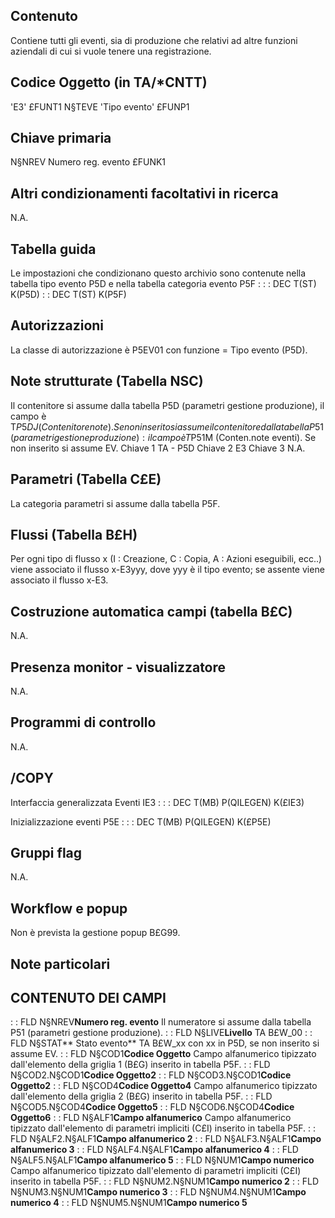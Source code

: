 ## Contenuto
Contiene tutti gli eventi, sia di produzione che relativi ad altre funzioni aziendali di cui si vuole tenere una registrazione.

## Codice Oggetto (in TA/\*CNTT)
 'E3'                               £FUNT1
 N§TEVE 'Tipo evento'   £FUNP1

## Chiave primaria
N§NREV     Numero reg. evento    £FUNK1

## Altri condizionamenti facoltativi in ricerca
N.A.

## Tabella guida
Le impostazioni che condizionano questo archivio sono contenute nella tabella tipo evento P5D e nella tabella categoria evento P5F : 
 :  : DEC T(ST) K(P5D)
 :  : DEC T(ST) K(P5F)

## Autorizzazioni
La classe di autorizzazione è P5EV01 con funzione = Tipo evento (P5D).

## Note strutturate (Tabella NSC)
Il contenitore si assume dalla tabella P5D (parametri gestione produzione), il campo è T$P5DJ (Contenitore note).
Se non inserito si assume il contenitore dalla tabella P51 (parametri gestione produzione) :  il campo è T$P51M (Conten.note eventi). Se non inserito si assume EV.
 Chiave 1 TA - P5D
 Chiave 2 E3
 Chiave 3 N.A.

## Parametri (Tabella C£E)
La categoria parametri si assume dalla tabella P5F.

## Flussi (Tabella B£H)
Per ogni tipo di flusso x (I : Creazione, C : Copia, A : Azioni eseguibili, ecc..) viene associato il flusso x-E3yyy, dove yyy è il tipo evento; se assente viene associato il flusso x-E3.

## Costruzione automatica campi (tabella B£C)
N.A.

## Presenza monitor - visualizzatore
N.A.

## Programmi di controllo
N.A.

## /COPY
Interfaccia generalizzata Eventi IE3 : 
 :  : DEC T(MB) P(QILEGEN) K(£IE3)

Inizializzazione eventi  P5E : 
 :  : DEC T(MB) P(QILEGEN) K(£P5E)

## Gruppi flag
N.A.

## Workflow e popup
Non è prevista la gestione popup B£G99.

## Note particolari

## CONTENUTO DEI CAMPI
 :  : FLD N§NREV**Numero reg. evento**
Il numeratore si assume dalla tabella P51 (parametri gestione produzione).
 :  : FLD N§LIVE**Livello**
TA B£W_00
 :  : FLD N§STAT**        Stato evento**
TA B£W_xx con xx in P5D, se non inserito si assume EV.
 :  : FLD N§COD1**Codice Oggetto**
Campo alfanumerico tipizzato dall'elemento della griglia 1 (B£G) inserito in tabella P5F.
 :  : FLD N§COD2.N§COD1**Codice Oggetto2**
 :  : FLD N§COD3.N§COD1**Codice Oggetto2**
 :  : FLD N§COD4**Codice Oggetto4**
Campo alfanumerico tipizzato dall'elemento della griglia 2 (B£G) inserito in tabella P5F.
 :  : FLD N§COD5.N§COD4**Codice Oggetto5**
 :  : FLD N§COD6.N§COD4**Codice Oggetto6**
 :  : FLD N§ALF1**Campo alfanumerico**
Campo alfanumerico tipizzato dall'elemento di parametri impliciti (C£I) inserito in tabella P5F.
 :  : FLD N§ALF2.N§ALF1**Campo alfanumerico 2**
 :  : FLD N§ALF3.N§ALF1**Campo alfanumerico 3**
 :  : FLD N§ALF4.N§ALF1**Campo alfanumerico 4**
 :  : FLD N§ALF5.N§ALF1**Campo alfanumerico 5**
 :  : FLD N§NUM1**Campo numerico**
Campo alfanumerico tipizzato dall'elemento di parametri impliciti (C£I) inserito in tabella P5F.
 :  : FLD N§NUM2.N§NUM1**Campo numerico 2**
 :  : FLD N§NUM3.N§NUM1**Campo numerico 3**
 :  : FLD N§NUM4.N§NUM1**Campo numerico 4**
 :  : FLD N§NUM5.N§NUM1**Campo numerico 5**
